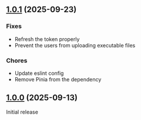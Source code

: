 ## [1.0.1](https://github.com/spider-hand/kingyo/compare/v1.0.0...v1.0.1) (2025-09-23)
### Fixes
- Refresh the token properly
- Prevent the users from uploading executable files

### Chores
- Update eslint config
- Remove Pinia from the dependency

## [1.0.0](https://github.com/spider-hand/kingyo/compare/main...v1.0.0) (2025-09-13)
Initial release
